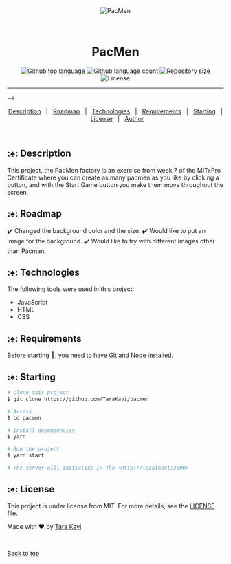 <div align="center" id="top"> 
  <img src="./.github/app.gif" alt="PacMen" />

  &#xa0;

  <!-- <a href="https://pacmen.netlify.app">Demo</a> -->
</div>

<h1 align="center">PacMen</h1>

<p align="center">
  <img alt="Github top language" src="https://img.shields.io/github/languages/top/TaraKavi/pacmen?color=56BEB8">

  <img alt="Github language count" src="https://img.shields.io/github/languages/count/TaraKavi/pacmen?color=56BEB8">

  <img alt="Repository size" src="https://img.shields.io/github/repo-size/TaraKavi/pacmen?color=56BEB8">

  <img alt="License" src="https://img.shields.io/github/license/TaraKavi/pacmen?color=56BEB8">

  <!-- <img alt="Github issues" src="https://img.shields.io/github/issues/TaraKavi/pacmen?color=56BEB8" /> -->

  <!-- <img alt="Github forks" src="https://img.shields.io/github/forks/TaraKavi/pacmen?color=56BEB8" /> -->

  <!-- <img alt="Github stars" src="https://img.shields.io/github/stars/TaraKavi/pacmen?color=56BEB8" /> -->
</p>


<hr> -->

<p align="center">
  <a href="#dart-about">Description</a> &#xa0; | &#xa0; 
  <a href="#sparkles-features">Roadmap</a> &#xa0; | &#xa0;
  <a href="#rocket-technologies">Technologies</a> &#xa0; | &#xa0;
  <a href="#white_check_mark-requirements">Requirements</a> &#xa0; | &#xa0;
  <a href="#checkered_flag-starting">Starting</a> &#xa0; | &#xa0;
  <a href="#memo-license">License</a> &#xa0; | &#xa0;
  <a href="https://github.com/TaraKavi" target="_blank">Author</a>
</p>

<br>

## :&#9824;: Description ##

This project, the PacMen factory is an exercise from week 7 of the MITxPro Certificate where you can create as many pacmen as you like by clicking a button, and with the Start Game button you make them move throughout the screen.

## :&#9824;: Roadmap ##

:heavy_check_mark: Changed the background color and the size.
:heavy_check_mark: Would like to put an image for the background.
:heavy_check_mark: Would like to try with different images other than Pacman.

## :&#9824;: Technologies ##

The following tools were used in this project:

- JavaScript
- HTML
- CSS

## :&#9824;: Requirements ##

Before starting :checkered_flag:, you need to have [Git](https://git-scm.com) and [Node](https://nodejs.org/en/) installed.


## :&#9824;: Starting ##

```bash
# Clone this project
$ git clone https://github.com/TaraKavi/pacmen

# Access
$ cd pacmen

# Install dependencies
$ yarn

# Run the project
$ yarn start

# The server will initialize in the <http://localhost:3000>
```

## :&#9824;: License ##

This project is under license from MIT. For more details, see the [LICENSE](LICENSE.md) file.


Made with :heart: by <a href="https://github.com/TaraKavi" target="_blank">Tara Kavi</a>

&#xa0;

<a href="#top">Back to top</a>
